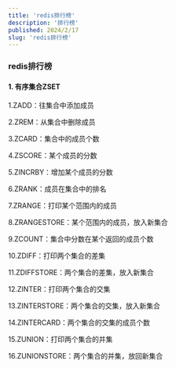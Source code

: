 ```yaml
---
title: 'redis排行榜'
description: '排行榜'
published: 2024/2/17
slug: 'redis排行榜'
---
```


### redis排行榜

#### 1. 有序集合ZSET

1.ZADD：往集合中添加成员

2.ZREM：从集合中删除成员

3.ZCARD：集合中的成员个数

4.ZSCORE：某个成员的分数

5.ZINCRBY：增加某个成员的分数

6.ZRANK：成员在集合中的排名

7.ZRANGE：打印某个范围内的成员

8.ZRANGESTORE：某个范围内的成员，放入新集合

9.ZCOUNT：集合中分数在某个返回的成员个数

10.ZDIFF：打印两个集合的差集

11.ZDIFFSTORE：两个集合的差集，放入新集合

12.ZINTER：打印两个集合的交集

13.ZINTERSTORE：两个集合的交集，放入新集合

14.ZINTERCARD：两个集合的交集的成员个数

15.ZUNION：打印两个集合的并集

16.ZUNIONSTORE：两个集合的并集，放回新集合
